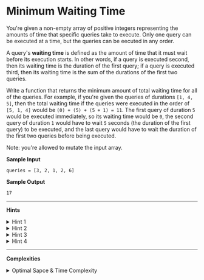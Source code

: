 # Minimum Waiting Time

You're given a non-empty array of positive integers representing the amounts of time that specific queries take to execute. Only one query can be executed at a time, but the queries can be eecuted in any order.

A query's **waiting time** is defined as the amount of time that it must wait before its execution starts. In other words, if a query is executed second, then its waiting time is the duration of the first query; if a query is executed third, then its waiting time is the sum of the durations of the first two queries.

Write a function that returns the minimum amount of total waiting time for all of the queries. For example, if you're given the queries of durations `[1, 4, 5]`, then the total waiting time if the queries were executed in the order of `[5, 1, 4]` would be `(0) + (5) + (5 + 1) = 11`. The first query of duration `5` would be executed immediately, so its waiting time would be `0`, the second query of duration `1` would have to wait `5` seconds (the duration of the first query) to be executed, and the last query would have to wait the duration of the first two queries before being executed.

Note: you're allowed to mutate the input array.

**Sample Input**
```
queries = [3, 2, 1, 2, 6]
```

**Sample Output**
```
17
```

---

**Hints**
<details>
    <summary>Hint 1</summary>

    Even though you don't need to return the actual order in which the queries
    will be executed to minimize the total waiting time, it's important to
    determine what this order should be. Start by doing so.
</details>

<details>
    <summary>Hint 2</summary>

    Can you solve this problem with constant space? What advantage does being
    able to mutate the input array provide?
</details>

<details>
    <summary>Hint 3</summary>

    Sorting the input array in place, and execute the shortest queries in their
    sorted order. This should allow you to calculate the minimum waiting time.
</details>

<details>
    <summary>Hint 4</summary>

    Create a variable to store the total waiting time, and iterate through the
    sorted input array. At each iteration, multiply the number of queries left by
    the duration of the current query, and add that to the total waiting time.
</details>

---

**Complexities**
<details>
    <summary>Optimal Sapce & Time Complexity</summary>

    O(nlogn) time | O(1) space - where n is the number of queries
</details>